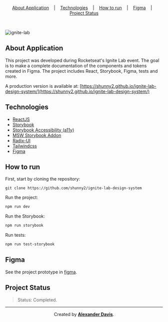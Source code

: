 <p align="center">
<a href="#about-application">About Application</a>
&nbsp;&nbsp;&nbsp;|&nbsp;&nbsp;&nbsp;
<a href="#technologies">Technologies</a>
&nbsp;&nbsp;&nbsp;|&nbsp;&nbsp;&nbsp;
<a href="#how-to-run">How to run</a>
&nbsp;&nbsp;&nbsp;|&nbsp;&nbsp;&nbsp;
<a href="#figma">Figma</a>
&nbsp;&nbsp;&nbsp;|&nbsp;&nbsp;&nbsp;
<a href="#project-status">Project Status</a>
</p>

</br>

![ignite-lab](https://user-images.githubusercontent.com/72872854/195959122-706ce769-c55e-4be3-987e-17d4b905280a.png)

## About Application

This project was developed during Rocketseat's Ignite Lab event. The goal is to make a complete documentation of the components and tokens created in Figma. The project includes React, Storybook, Figma, tests and more.

A production version is available at: [https://shunny2.github.io/ignite-lab-design-system/](https://shunny2.github.io/ignite-lab-design-system/)

## Technologies

- [ReactJS](https://reactjs.org/)
- [Storybook](https://storybook.js.org/)
- [Storybook Accessibility (a11y)](https://github.com/storybookjs/storybook/tree/main/addons/a11y)
- [MSW Storybook Addon](https://github.com/mswjs/msw-storybook-addon)
- [Radix-UI](https://www.radix-ui.com/)
- [Tailwindcss](https://tailwindcss.com/)
- [Figma](https://www.figma.com/)

## How to run

First, start by cloning the repository:
```shell
git clone https://github.com/shunny2/ignite-lab-design-system
```

Run the project:
```bash
npm run dev
```

Run the Storybook:
```bash
npm run storybook
```

Run tests:
```bash
npm run test-storybook
```

## Figma
See the project prototype in [figma](https://www.figma.com/file/0LpM4Q1RgGCq6jqHLYVRxf/Ignite-Lab-Design-System?node-id=0%3A1).
## Project Status

> Status: Completed.

<hr></hr>

<p align="center">Created by <a href="https://github.com/shunny2"><b>Alexander Davis</b></a>.</p>
